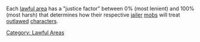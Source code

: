 Each [lawful area](:Category:_Lawful_Areas "wikilink") has a "justice
factor" between 0% (most lenient) and 100% (most harsh) that determines
how their respective [jailer](Jailer_Mobs "wikilink")
[mobs](:Category:_Mobs "wikilink") will treat
[outlawed](Outlaw_Flag "wikilink")
[characters](:Category:_Characters "wikilink").

[Category: Lawful Areas](Category:_Lawful_Areas "wikilink")
